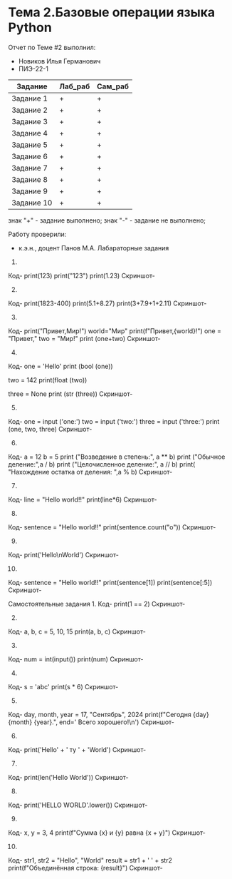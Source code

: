# Тема 2.Базовые операции языка Python
Отчет по Теме #2 выполнил:
- Новиков Илья Германович
- ПИЭ-22-1

| Задание    | Лаб_раб| Сам_раб|
|------------|--------|--------|
| Задание 1  | +      |+       |
| Задание 2  | +      |+       |
| Задание 3  | +      |+       |
| Задание 4  | +      |+       |
| Задание 5  | +      |+       |
| Задание 6  | +      |+       |
| Задание 7  | +      |+       |
| Задание 8  | +      |+       |
| Задание 9  | +      |+       |
| Задание 10 | +      |+       |


знак "+" - задание выполнено; знак "-" - задание не выполнено;

Работу проверили:
- к.э.н., доцент Панов М.А.
Лабараторные задания
1.
Код-
print(123)
print("123")
print(1.23)
Скриншот-

2.
Код-
print(1823-400)
print(5.1+8.27)
print(3+7.9+1+2.11)
Скриншот-

3.
Код-
print("Привет,Мир!")
world="Мир"
print(f"Привет,{world}!")
one = "Привет,"
two = "Мир!"
print (one+two)
Скриншот-

4.
Код-
one = 'Hello'
print (bool (one))

two = 142
print(float (two))

three = None
print (str (three))
Скриншот-

5.
Код-
one = input ('one:')
two = input ('two:')
three = input ('three:')
print (one, two, three)
Скриншот-

6.
Код-
a = 12
b = 5
print ("Возведение в степень:", a ** b)
print ("Обычное деление:",a / b)
print ("Целочисленное деление:", a // b)
print( "Нахождение остатка от деления: ",a % b)
Скриншот-

7.
Код-
line = "Hello world!!"
print(line*6)
Скриншот-

8.
Код-
sentence = "Hello world!!"
print(sentence.count("o"))
Скриншот-

9.
Код-
print('Hello\nWorld')
Скриншот-

10.
Код-
sentence = "Hello world!!"
print(sentence[1])
print(sentence[:5])
Скриншот-

Самостоятельные задания
1.
Код-
print(1 == 2)
Скриншот-

2.
Код-
a, b, c = 5, 10, 15
print(a, b, c)
Скриншот-

3.
Код-
num = int(input())
print(num)
Скриншот-

4.
Код-
s = 'abc'
print(s * 6)
Скриншот-

5.
Код-
day, month, year = 17, "Сентябрь", 2024
print(f"Сегодня {day} {month} {year}.", end=' Всего хорошего!\n')
Скриншот-

6.
Код-
print('Hello' + ' ту ' + 'World')
Скриншот-

7.
Код-
print(len('Hello World'))
Скриншот-

8.
Код-
print('HELLO WORLD'.lower())
Скриншот-

9.
Код-
x, y = 3, 4
print(f"Сумма {x} и {y} равна {x + y}")
Скриншот-

10.
Код-
str1, str2 = "Hello", "World"
result = str1 + ' ' + str2
print(f"Объединённая строка: {result}")
Скриншот-


